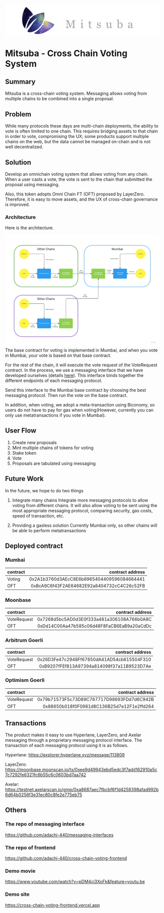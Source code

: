 ![logo](docs/mitsuha_logo.png)

# Mitsuba - Cross Chain Voting System

## Summary

Mitsuba is a cross-chain voting system.
Messaging allows voting from multiple chains to be combined into a single proposal.

## Problem

While many protocols these days are multi-chain deployments, the ability to vote is often limited to one chain. This requires bridging assets to that chain in order to vote, compromising the UX; some products support multiple chains on the web, but the data cannot be managed on-chain and is not well decentralized.

## Solution

Develop an omnichain voting system that allows voting from any chain.
When a user casts a vote, the vote is sent to the chain that submitted the proposal using messaging.

Also, this token adopts Omni Chain FT (OFT) proposed by LayerZero. Therefore, it is easy to move assets, and the UX of cross-chain governance is improved.

### Architecture

Here is the architecture.

![architecture](/docs//cross-voting.jpg)
The base contract for voting is implemented in Mumbai, and when you vote in Mumbai, your vote is based on that base contract.

For the rest of the chain, it will execute the vote request of the VoteRequest contract. In the process, we use a messaging interface that we have developed ourselves (details [here](https://github.com/adachi-440/messaging-interfaces)). This interface binds together the different endpoints of each messaging protocol.

Send this interface to the Mumbai base contract by choosing the best messaging protocol.
Then run the vote on the base contract.

In addition, when voting, we adopt a meta-transaction using Biconomy, so users do not have to pay for gas when voting(However, currently you can only use metatransactions if you vote in Mumbai).

## User Flow

1. Create new proposals
2. Mint multiple chains of tokens for voting
3. Stake token
4. Vote
5. Proposals are tabulated using messaging

## Future Work

In the future, we hope to do two things

1. Integrate many chains
   Integrate more messaging protocols to allow voting from different chains. It will also allow voting to be sent using the most appropriate messaging protocol, comparing security, gas costs, speed of transaction, etc.

2. Providing a gasless solution
   Currently Mumbai only, so other chains will be able to perform metatransactions

## Deployed contract

### Mumbai

| contract |                           contract address |
| :------- | -----------------------------------------: |
| Voting   | 0x2A1b3760d3AEcC8E6b8965404409596084664441 |
| OFT      | 0xBcA9C6f43F2AE64682E92a8404732cC4C26c52FB |

### Moonbase

| contract    |                           contract address |
| :---------- | -----------------------------------------: |
| VoteRequest | 0x7268d5bc5AD0d3E0f333a481a306108A766b0A8C |
| OFT         | 0xDd14C00Aa47b585c06d48F8FaCB6EaB9a20aCdDc |

### Arbitrum Goerli

| contract    |                           contract address |
| :---------- | -----------------------------------------: |
| VoteRequest | 0x26D3Fe47c2948Ff67650dA41AD54cb615504F310 |
| OFT         | 0xB9207fFEf813A97394a814098f37a11B9523D7Ae |

### Optimism Goerli

| contract    |                           contract address |
| :---------- | -----------------------------------------: |
| VoteRequest | 0x79b71573F5c73D89C767717D98693FDd7d6C942B |
| OFT         | 0x88650b018f0F0981d8C136B25d7e12F1e2ffd264 |

## Transactions

The product makes it easy to use Hyperlane, LayerZero, and Axelar messaging through a proprietary messaging protocol interface.
The transaction of each messaging protocol using it is as follows.

Hyperlane: https://explorer.hyperlane.xyz/message/113809

LayerZero: https://moonbase.moonscan.io/tx/0xee9d49943ebd5edc3f7add162910a5c7c7292fe6321fc6b55c6c0603bd7aa742

Axelar: https://testnet.axelarscan.io/gmp/0xa8687aec7fbcbf6f1d4258398afad992b6d64b0256f3e31ec80c8fe2e775eb75

## Others

### The repo of messaging interface

https://github.com/adachi-440/messaging-interfaces

### The repo of frontend

https://github.com/adachi-440/cross-chain-voting-frontend

### Demo movie

https://www.youtube.com/watch?v=pDM4ci3XoFk&feature=youtu.be

### Demo site

https://cross-chain-voting-frontend.vercel.app
